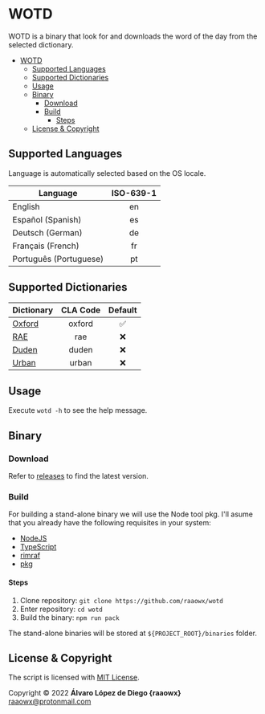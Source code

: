 # WOTD

WOTD is a binary that look for and downloads the word of the day from the selected dictionary.

- [WOTD](#wotd)
  - [Supported Languages](#supported-languages)
  - [Supported Dictionaries](#supported-dictionaries)
  - [Usage](#usage)
  - [Binary](#binary)
    - [Download](#download)
    - [Build](#build)
      - [Steps](#steps)
  - [License & Copyright](#license--copyright)

## Supported Languages

Language is automatically selected based on the OS locale.

Language|ISO-639-1
-|:-:
English|en
Español (Spanish)|es
Deutsch (German)|de
Français (French)|fr
Português (Portuguese)|pt

## Supported Dictionaries

Dictionary|CLA Code|Default
-|:-:|:-:
[Oxford](https://www.oxfordlearnersdictionaries.com)|oxford|✅
[RAE](https://dle.rae.es)|rae|❌
[Duden](https://www.duden.de)|duden|❌
[Urban](https://www.urbandictionary.com)|urban|❌

## Usage

Execute `wotd -h` to see the help message.

## Binary

### Download

Refer to [releases](https://github.com/raaowx/wotd/releases) to find the latest version.

### Build

For building a stand-alone binary we will use the Node tool pkg. I'll asume that you already have the following requisites in your system:

- [NodeJS](https://nodejs.org)
- [TypeScript](https://www.typescriptlang.org)
- [rimraf](https://github.com/isaacs/rimraf)
- [pkg](https://github.com/vercel/pkg)

#### Steps

1. Clone repository: `git clone https://github.com/raaowx/wotd`
2. Enter repository: `cd wotd`
3. Build the binary: `npm run pack`

The stand-alone binaries will be stored at `${PROJECT_ROOT}/binaries` folder.

## License & Copyright

The script is licensed with [MIT License](LICENSE.txt).

Copyright © 2022 **Álvaro López de Diego {raaowx}** <raaowx@protonmail.com>
